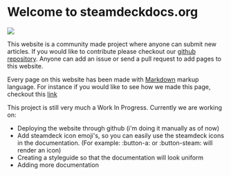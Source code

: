 # Welcome to steamdeckdocs.org

<img src="https://clan.cloudflare.steamstatic.com/images//39049601/a1aa0624727ea6fd61bd179d214eaca1904fae45.png" />

This website is a community made project where anyone can submit new articles. If you would like to contribute please checkout our [github repository](https://github.com/tuxx/steamdeckdocs). Anyone can add an issue or send a pull request to add pages to this website.

Every page on this website has been made with [Markdown](https://www.markdownguide.org/getting-started/) markup language. For instance if you would like to see how we made this page, checkout this [link](https://raw.githubusercontent.com/tuxx/steamdeckdocs/master/docs/index.md)

This project is still very much a Work In Progress. Currently we are working on:

* Deploying the website through github (i'm doing it manually as of now)
* Add steamdeck icon emoji's, so you can easily use the steamdeck icons in the documentation. (For example: :button-a: or :button-steam: will render an icon)
* Creating a styleguide so that the documentation will look uniform
* Adding more documentation
